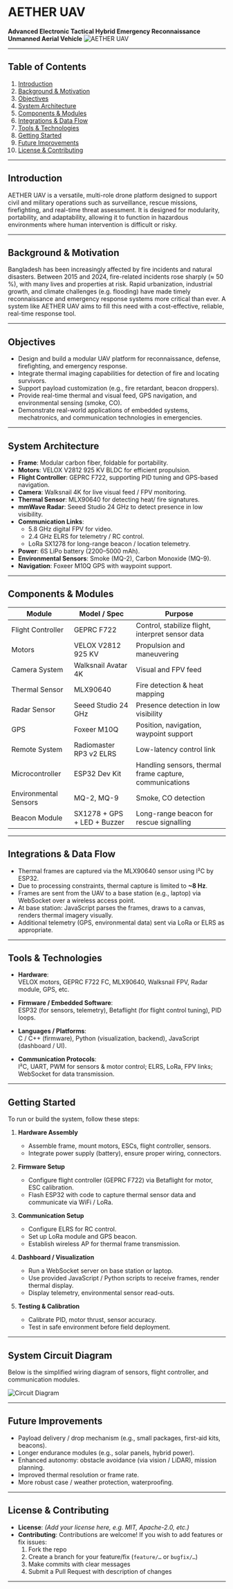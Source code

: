 # AETHER UAV

**Advanced Electronic Tactical Hybrid Emergency Reconnaissance Unmanned Aerial Vehicle**
![AETHER UAV](Drone.jpg)

---

## Table of Contents

1. [Introduction](#introduction)  
2. [Background & Motivation](#background--motivation)  
3. [Objectives](#objectives)  
4. [System Architecture](#system-architecture)  
5. [Components & Modules](#components--modules)  
6. [Integrations & Data Flow](#integrations--data-flow)  
7. [Tools & Technologies](#tools--technologies)  
8. [Getting Started](#getting-started)  
9. [Future Improvements](#future-improvements)  
10. [License & Contributing](#license--contributing)  

---

## Introduction

AETHER UAV is a versatile, multi-role drone platform designed to support civil and military operations such as surveillance, rescue missions, firefighting, and real-time threat assessment. It is designed for modularity, portability, and adaptability, allowing it to function in hazardous environments where human intervention is difficult or risky.

---

## Background & Motivation

Bangladesh has been increasingly affected by fire incidents and natural disasters. Between 2015 and 2024, fire-related incidents rose sharply (≈ 50 %), with many lives and properties at risk. Rapid urbanization, industrial growth, and climate challenges (e.g. flooding) have made timely reconnaissance and emergency response systems more critical than ever. A system like AETHER UAV aims to fill this need with a cost-effective, reliable, real-time response tool.

---

## Objectives

- Design and build a modular UAV platform for reconnaissance, defense, firefighting, and emergency response.  
- Integrate thermal imaging capabilities for detection of fire and locating survivors.  
- Support payload customization (e.g., fire retardant, beacon droppers).  
- Provide real-time thermal and visual feed, GPS navigation, and environmental sensing (smoke, CO).  
- Demonstrate real-world applications of embedded systems, mechatronics, and communication technologies in emergencies.

---

## System Architecture

- **Frame**: Modular carbon fiber, foldable for portability.  
- **Motors**: VELOX V2812 925 KV BLDC for efficient propulsion.  
- **Flight Controller**: GEPRC F722, supporting PID tuning and GPS-based navigation.  
- **Camera**: Walksnail 4K for live visual feed / FPV monitoring.  
- **Thermal Sensor**: MLX90640 for detecting heat/ fire signatures.  
- **mmWave Radar**: Seeed Studio 24 GHz to detect presence in low visibility.  
- **Communication Links**:  
  - 5.8 GHz digital FPV for video.  
  - 2.4 GHz ELRS for telemetry / RC control.  
  - LoRa SX1278 for long-range beacon / location telemetry.  
- **Power**: 6S LiPo battery (2200–5000 mAh).  
- **Environmental Sensors**: Smoke (MQ-2), Carbon Monoxide (MQ-9).  
- **Navigation**: Foxeer M10Q GPS with waypoint support.  

---

## Components & Modules

| Module | Model / Spec | Purpose |
|---|---|---|
| Flight Controller | GEPRC F722 | Control, stabilize flight, interpret sensor data |
| Motors | VELOX V2812 925 KV | Propulsion and maneuvering |
| Camera System | Walksnail Avatar 4K | Visual and FPV feed |
| Thermal Sensor | MLX90640 | Fire detection & heat mapping |
| Radar Sensor | Seeed Studio 24 GHz | Presence detection in low visibility |
| GPS | Foxeer M10Q | Position, navigation, waypoint support |
| Remote System | Radiomaster RP3 v2 ELRS | Low-latency control link |
| Microcontroller | ESP32 Dev Kit | Handling sensors, thermal frame capture, communications |
| Environmental Sensors | MQ-2, MQ-9 | Smoke, CO detection |
| Beacon Module | SX1278 + GPS + LED + Buzzer | Long-range beacon for rescue signalling |

---

## Integrations & Data Flow

- Thermal frames are captured via the MLX90640 sensor using I²C by ESP32.  
- Due to processing constraints, thermal capture is limited to **~8 Hz**.  
- Frames are sent from the UAV to a base station (e.g., laptop) via WebSocket over a wireless access point.  
- At base station: JavaScript parses the frames, draws to a canvas, renders thermal imagery visually.  
- Additional telemetry (GPS, environmental data) sent via LoRa or ELRS as appropriate.  

---

## Tools & Technologies

- **Hardware**:  
  VELOX motors, GEPRC F722 FC, MLX90640, Walksnail FPV, Radar module, GPS, etc.

- **Firmware / Embedded Software**:  
  ESP32 (for sensors, telemetry), Betaflight (for flight control tuning), PID loops.

- **Languages / Platforms**:  
  C / C++ (firmware), Python (visualization, backend), JavaScript (dashboard / UI).

- **Communication Protocols**:  
  I²C, UART, PWM for sensors & motor control; ELRS, LoRa, FPV links; WebSocket for data transmission.

---

## Getting Started

To run or build the system, follow these steps:

1. **Hardware Assembly**  
   - Assemble frame, mount motors, ESCs, flight controller, sensors.  
   - Integrate power supply (battery), ensure proper wiring, connectors.

2. **Firmware Setup**  
   - Configure flight controller (GEPRC F722) via Betaflight for motor, ESC calibration.  
   - Flash ESP32 with code to capture thermal sensor data and communicate via WiFi / LoRa.

3. **Communication Setup**  
   - Configure ELRS for RC control.  
   - Set up LoRa module and GPS beacon.  
   - Establish wireless AP for thermal frame transmission.

4. **Dashboard / Visualization**  
   - Run a WebSocket server on base station or laptop.  
   - Use provided JavaScript / Python scripts to receive frames, render thermal display.  
   - Display telemetry, environmental sensor read-outs.

5. **Testing & Calibration**  
   - Calibrate PID, motor thrust, sensor accuracy.  
   - Test in safe environment before field deployment.  

---

## System Circuit Diagram

Below is the simplified wiring diagram of sensors, flight controller, and communication modules.

![Circuit Diagram](Diagram.jpg)

---

## Future Improvements

- Payload delivery / drop mechanism (e.g., small packages, first-aid kits, beacons).  
- Longer endurance modules (e.g., solar panels, hybrid power).  
- Enhanced autonomy: obstacle avoidance (via vision / LiDAR), mission planning.  
- Improved thermal resolution or frame rate.  
- More robust case / weather protection, waterproofing.  

---

## License & Contributing

- **License**: *(Add your license here, e.g. MIT, Apache-2.0, etc.)*  
- **Contributing**: Contributions are welcome! If you wish to add features or fix issues:  
  1. Fork the repo  
  2. Create a branch for your feature/fix (`feature/…` or `bugfix/…`)  
  3. Make commits with clear messages  
  4. Submit a Pull Request with description of changes  

---

